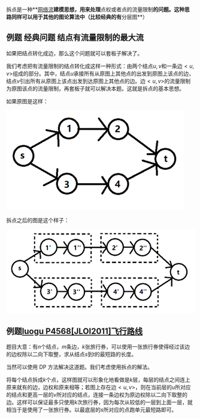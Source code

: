 拆点是一种**[网络流](/graph/flow/)**建模思想，用来处理**点权或者点的流量限制**的问题。这种思路同样可以用于其他的图论算法中（比较经典的有**分层图**）

## 例题 经典问题 结点有流量限制的最大流

如果把结点转化成边，那么这个问题就可以套板子解决了。

我们考虑把有流量限制的结点转化成这样一种形式：由两个结点$u,v$和一条边$<u,v>$组成的部分。其中，结点$u$承接所有从原图上其他点的出发到原图上该点的边，结点$v$引出所有从原图上该点出发到达原图上其他点的边。边$<u,v>$的流量限制为原图该点的流量限制，再套板子就可以解决本题。这就是拆点的基本思想。

如果原图是这样：

![](./images/node1.png)

拆点之后的图是这个样子：

![](./images/node2.png)

## 例题[luogu P4568\[JLOI2011\]飞行路线](https://www.luogu.org/problemnew/show/P4568)

题目大意：有$n$个结点，$m$条边，$k$张旅行券，可以使用一张旅行券使得经过该边的边权除以二向下取整，求从结点$s$到$t$的最短路的长度。

当然可以使用 DP 方法解决这道题。我们考虑使用拆点的解法。

将每个结点拆成$k$个点，这样图就可以形象化地看做是$k$层，每层的结点之间连上原来就有的边，边权和原来相等；若图上存在边$<u,v>$，则在当前层的$u$所对应的结点和更高一层的$v$所对应的结点，连接一条边权为原边权除以二向下取整的边。这样可以保证最多只使用$k$次旅行券，因为每次从较低的一层到上面一层，就相当于是使用了一张旅行券。以最底层的$s$所对应的点跑单元最短路即可。
